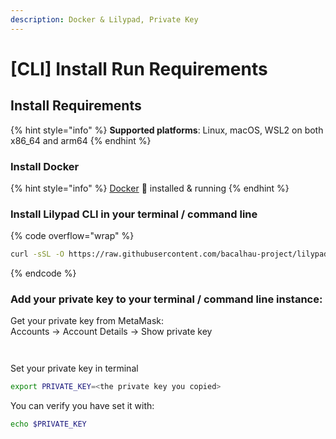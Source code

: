 ```yaml
---
description: Docker & Lilypad, Private Key
---
```


# \[CLI] Install Run Requirements

## Install Requirements

{% hint style="info" %}
**Supported platforms**: Linux, macOS, WSL2 on both x86\_64 and arm64
{% endhint %}

### **Install Docker**

{% hint style="info" %}
[Docker](https://www.docker.com/products/docker-desktop/) :whale: installed & running
{% endhint %}

### **Install Lilypad CLI in your terminal / command line**

{% code overflow="wrap" %}
```bash
curl -sSL -O https://raw.githubusercontent.com/bacalhau-project/lilypad-modicum/main/lilypad && sudo install lilypad /usr/local/bin/lilypad
```
{% endcode %}

### **Add your private key to your terminal / command line instance:**

Get your private key from MetaMask:\
Accounts -> Account Details -> Show private key

<div>

<figure><img src="../../../../../.gitbook/assets/Screenshot 2023-07-13 at 2.31.17 pm.png" alt=""><figcaption></figcaption></figure>

 

<figure><img src="../../../../../.gitbook/assets/Screenshot 2023-07-13 at 2.31.25 pm.png" alt=""><figcaption></figcaption></figure>

</div>

Set your private key in terminal

```bash
export PRIVATE_KEY=<the private key you copied>
```

You can verify you have set it with:

```bash
echo $PRIVATE_KEY
```
